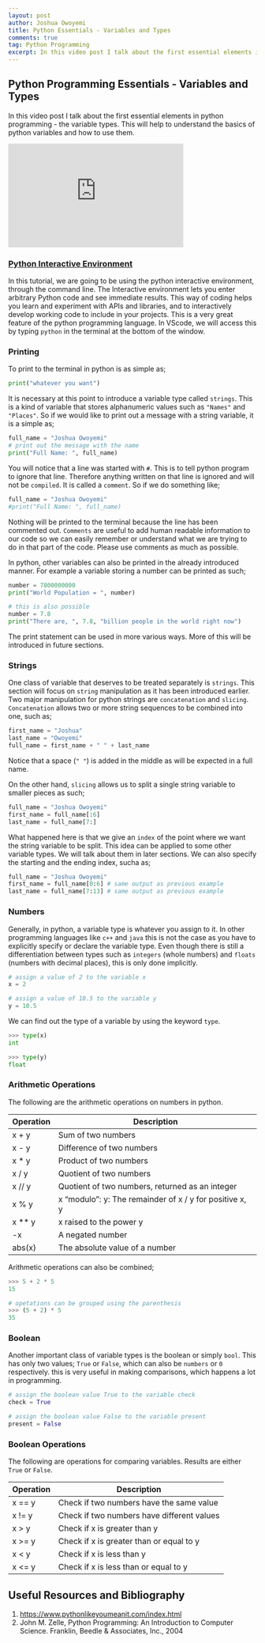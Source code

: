 ```yaml
---
layout: post
author: Joshua Owoyemi
title: Python Essentials - Variables and Types
comments: true
tag: Python Programming
excerpt: In this video post I talk about the first essential elements in python programming - the variable types. This will help to understand the basics of python variables and how to use them.
---
```


## Python Programming Essentials - Variables and Types

In this video post I talk about the first essential elements in python programming - the variable types. This will help to understand the basics of python variables and how to use them.

<iframe width="355" height="210" src="https://www.youtube.com/embed/Sh4NLTY2OTQ" frameborder="0" allow="accelerometer; autoplay; encrypted-media; gyroscope; picture-in-picture" allowfullscreen></iframe>

### [Python Interactive Environment](https://docs.microsoft.com/en-us/visualstudio/python/python-interactive-repl-in-visual-studio?view=vs-2019)

In this tutorial, we are going to be using the python interactive environment, through the command line. The Interactive environment lets you enter arbitrary Python code and see immediate results. This way of coding helps you learn and experiment with APIs and libraries, and to interactively develop working code to include in your projects. This is a very great feature of the python programming language. In VScode, we will access this by typing `python` in the terminal at the bottom of the window.

### Printing

To print to the terminal in python is as simple as;

```python
print("whatever you want")
```

It is necessary at this point to introduce a variable type called `strings`. This is a kind of variable that stores alphanumeric values such as `"Names"` and `"Places"`. So if we would like to print out a message with a string variable, it is a simple as;

```python
full_name = "Joshua Owoyemi"
# print out the message with the name
print("Full Name: ", full_name)
```

You will notice that a line was started with `#`. This is to tell python program to ignore that line. Therefore anything written on that line is ignored and will not be `compiled`. It is called a `comment`. So if we do something like;

```python
full_name = "Joshua Owoyemi"
#print("Full Name: ", full_name)
```

Nothing will be printed to the terminal because the line has been commented out. `Comments` are useful to add human readable information to our code so we can easily remember or understand what we are trying to do in that part of the code. Please use comments as much as possible.

In python, other variables can also be printed in the already introduced manner. For example a variable storing a number can be printed as such;

```python
number = 7800000000
print("World Population = ", number)

# this is also possible
number = 7.8
print("There are, ", 7.8, "billion people in the world right now")
```

The print statement can be used in more various ways. More of this will be introduced in future sections.

### Strings

One class of variable that deserves to be treated separately is `strings`. This section will focus on `string` manipulation as it has been introduced earlier. Two major manipulation for python strings are `concatenation` and `slicing`. `Concatenation` allows two or more string sequences to be combined into one, such as;

```python
first_name = "Joshua"
last_name = "Owoyemi"
full_name = first_name + " " + last_name
```

Notice that a space (`" "`) is added in the middle as will be expected in a full name.

On the other hand, `slicing` allows us to split a single string variable to smaller pieces as such;

```python
full_name = "Joshua Owoyemi"
first_name = full_name[:6]
last_name = full_name[7:]
```

What happened here is that we give an `index` of the point where we want the string variable to be split. This idea can be applied to some other variable types. We will talk about them in later sections. We can also specify the starting and the ending index, sucha as;

```python
full_name = "Joshua Owoyemi"
first_name = full_name[0:6] # same output as previous example
last_name = full_name[7:13] # same output as previous example
```

### Numbers

Generally, in python, a variable type is whatever you assign to it. In other programming languages like `c++` and `java` this is not the case as you have to explicitly specify or declare the variable type. Even though there is still a differentiation between types such as `integers` (whole numbers) and `floats` (numbers with decimal places), this is only done implicitly.

```python
# assign a value of 2 to the variable x
x = 2

# assign a value of 10.5 to the variable y
y = 10.5
```

We can find out the type of a variable by using the keyword `type`.

```python
>>> type(x)
int

>>> type(y)
float
```

### Arithmetic Operations

The following are the arithmetic operations on numbers in python.

| Operation | Description                                             |
| --------- | ------------------------------------------------------- |
| x + y     | Sum of two numbers                                      |
| x - y     | Difference of two numbers                               |
| x * y     | Product of two numbers                                  |
| x / y     | Quotient of two numbers                                 |
| x // y    | Quotient of two numbers, returned as an integer         |
| x % y     | x “modulo”: y: The remainder of x / y for positive x, y |
| x ** y    | x raised to the power y                                 |
| -x        | A negated number                                        |
| abs(x)    | The absolute value of a number                          |

Arithmetic operations can also be combined;

```python
>>> 5 + 2 * 5
15

# opetations can be grouped using the parenthesis
>>> (5 + 2) * 5
35
```

### Boolean

Another important class of variable types is the boolean or simply `bool`. This has only two values; `True` or `False`, which can also be `numbers` or `0` respectively. this is very useful in making comparisons, which happens a lot in programming.

```python
# assign the boolean value True to the variable check
check = True

# assign the boolean value False to the variable present
present = False
```

### Boolean Operations

The following are operations for comparing variables. Results are either `True` or `False`.

| Operation | Description                                |
| --------- | ------------------------------------------ |
| x == y    | Check if two numbers have the same value   |
| x != y    | Check if two numbers have different values |
| x > y     | Check if x is greater than y               |
| x >= y    | Check if x is greater than or equal to y   |
| x < y     | Check if x is less than y                  |
| x <= y    | Check if x is less than or equal to y      |


## Useful Resources and Bibliography

1. https://www.pythonlikeyoumeanit.com/index.html
2. John M. Zelle, Python Programming: An Introduction to Computer Science. Franklin, Beedle & Associates, Inc., 2004
